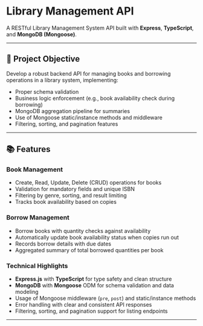 # Library Management API

A RESTful Library Management System API built with **Express**, **TypeScript**, and **MongoDB (Mongoose)**.

---

## 🎯 Project Objective

Develop a robust backend API for managing books and borrowing operations in a library system, implementing:

- Proper schema validation
- Business logic enforcement (e.g., book availability check during borrowing)
- MongoDB aggregation pipeline for summaries
- Use of Mongoose static/instance methods and middleware
- Filtering, sorting, and pagination features

---

## 📚 Features

### Book Management
- Create, Read, Update, Delete (CRUD) operations for books
- Validation for mandatory fields and unique ISBN
- Filtering by genre, sorting, and result limiting
- Tracks book availability based on copies

### Borrow Management
- Borrow books with quantity checks against availability
- Automatically update book availability status when copies run out
- Records borrow details with due dates
- Aggregated summary of total borrowed quantities per book

### Technical Highlights
- **Express.js** with **TypeScript** for type safety and clean structure
- **MongoDB** with **Mongoose** ODM for schema validation and data modeling
- Usage of Mongoose middleware (`pre`, `post`) and static/instance methods
- Error handling with clear and consistent API responses
- Filtering, sorting, and pagination support for listing endpoints

---

